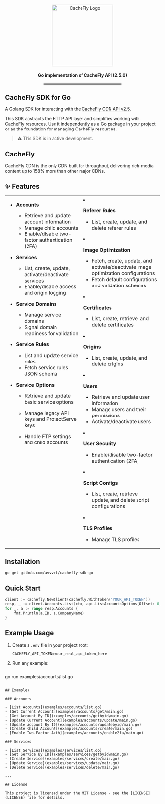<p align="center">
  <img src="https://www.cachefly.com/wp-content/uploads/2023/10/Thumbnail-About-Us-Video.png" alt="CacheFly Logo" width="200"/>
</p>

<h4 align="center">Go implementation of CacheFly API (2.5.0)</h4>

<hr style="width: 50%; border: 1px solid #000; margin: 20px auto;">

## CacheFly SDK for Go

A Golang SDK for interacting with the [CacheFly CDN API v2.5](https://portal.cachefly.com/api/2.5/docs/).

This SDK abstracts the HTTP API layer and simplifies working with CacheFly resources. Use it independently as a Go package in your project or as the foundation for managing CacheFly resources.

> ⚠️ This SDK is in active development.

## CacheFly

CacheFly CDN is the only CDN built for throughput, delivering rich-media content up to 158% more than other major CDNs.

## ✨ Features

<table>
  <tr>
    <td valign="top">

* **Accounts**

  * Retrieve and update account information
  * Manage child accounts
  * Enable/disable two-factor authentication (2FA)

* **Services**

  * List, create, update, activate/deactivate services
  * Enable/disable access and origin logging

* **Service Domains**

  * Manage service domains
  * Signal domain readiness for validation

* **Service Rules**

  * List and update service rules
  * Fetch service rules JSON schema

* **Service Options**

  * Retrieve and update basic service options
  * Manage legacy API keys and ProtectServe keys
  * Handle FTP settings and child accounts

    </td>
    <td valign="top">

* **Referer Rules**

  * List, create, update, and delete referer rules

* **Image Optimization**

  * Fetch, create, update, and activate/deactivate image optimization configurations
  * Fetch default configurations and validation schemas

* **Certificates**

  * List, create, retrieve, and delete certificates

* **Origins**

  * List, create, update, and delete origins

* **Users**

  * Retrieve and update user information
  * Manage users and their permissions
  * Activate/deactivate users

* **User Security**

  * Enable/disable two-factor authentication (2FA)

* **Script Configs**

  * List, create, retrieve, update, and delete script configurations

* **TLS Profiles**

  * Manage TLS profiles

    </td>

  </tr>

</table>

## Installation

```bash
go get github.com/avvvet/cachefly-sdk-go
```

## Quick Start

```go
client := cachefly.NewClient(cachefly.WithToken("YOUR_API_TOKEN"))
resp, _ := client.Accounts.List(ctx, api.ListAccountsOptions{Offset: 0, Limit: 5})
for _, a := range resp.Accounts {
    fmt.Println(a.ID, a.CompanyName)
}
```

## Example Usage

1. Create a `.env` file in your project root:

   ```dotenv
   CACHEFLY_API_TOKEN=your_real_api_token_here
   ```
2. Run any example:

   ```bash
   ```

go run examples/accounts/list.go

```

## Examples

### Accounts

- [List Accounts](examples/accounts/list.go)
- [Get Current Account](examples/accounts/get/main.go)
- [Get Account By ID](examples/accounts/getbyid/main.go)
- [Update Current Account](examples/accounts/update/main.go)
- [Update Account By ID](examples/accounts/updatebyid/main.go)
- [Create Child Account](examples/accounts/create/main.go)
- [Enable Two-Factor Auth](examples/accounts/enable2fa/main.go)

### Services

- [List Services](examples/services/list.go)
- [Get Service By ID](examples/services/getbyid/main.go)
- [Create Service](examples/services/create/main.go)
- [Update Service](examples/services/update/main.go)
- [Delete Service](examples/services/delete/main.go)

---

## License

This project is licensed under the MIT License - see the [LICENSE](LICENSE) file for details.

```
